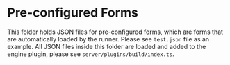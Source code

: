 # Pre-configured Forms

This folder holds JSON files for pre-configured forms, which are forms that are automatically loaded by the runner. Please see `test.json` file as an example.
All JSON files inside this folder are loaded and added to the engine plugin, please see `server/plugins/build/index.ts`.
